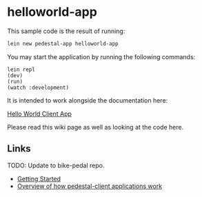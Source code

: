 # helloworld-app

This sample code is the result of running:

```bash
lein new pedestal-app helloworld-app
```

You may start the application by running the following commands:

```
lein repl
(dev)
(run)
(watch :development)
```

It is intended to work alongside the documentation here:

[Hello World Client App](https://github.com/relevance/platform/wiki/Hello-World-Client-App)

Please read this wiki page as well as looking at the code here.

## Links

TODO: Update to bike-pedal repo.

* [Getting Started](https://github.com/relevance/platform/tree/master/app#usage)
* [Overview of how pedestal-client applications work](https://github.com/relevance/platform/wiki/Client-Application-Model)
